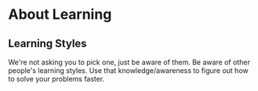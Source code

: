 # About Learning

## Learning Styles
We're not asking you to pick one, just be aware of them. Be aware of other people's learning styles. Use that knowledge/awareness to figure out how to solve your problems faster.

